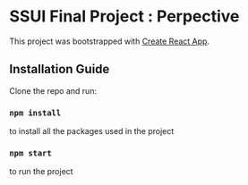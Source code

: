 # SSUI Final Project : Perpective 

This project was bootstrapped with [Create React App](https://github.com/facebook/create-react-app).

## Installation Guide

Clone the repo and run:

### `npm install`

to install all the packages used in the project

### `npm start`

to run the project



